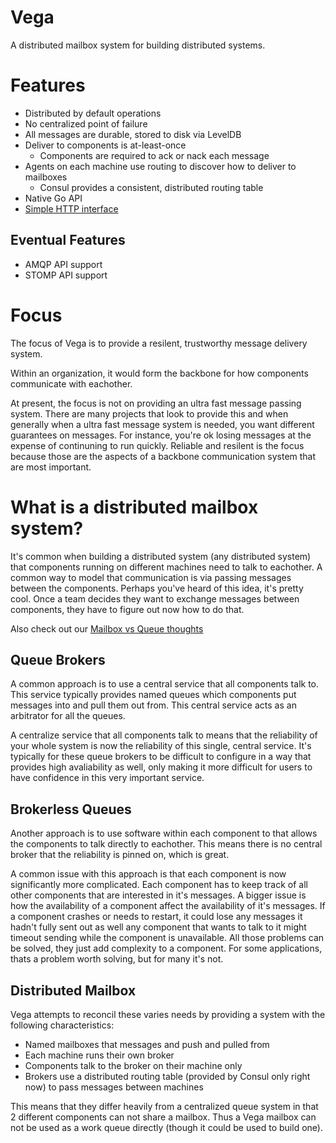 Vega
=======

A distributed mailbox system for building distributed systems.

# Features

* Distributed by default operations
* No centralized point of failure
* All messages are durable, stored to disk via LevelDB
* Deliver to components is at-least-once
  * Components are required to ack or nack each message
* Agents on each machine use routing to discover how to deliver to mailboxes
  * Consul provides a consistent, distributed routing table
* Native Go API
* [Simple HTTP interface](https://github.com/vektra/vega/blob/master/doc/HTTP_API.md)

## Eventual Features

* AMQP API support
* STOMP API support

# Focus

The focus of Vega is to provide a resilent, trustworthy message delivery system.

Within an organization, it would form the backbone for how components communicate
with eachother.

At present, the focus is not on providing an ultra fast message passing system.
There are many projects that look to provide this and when generally when 
a ultra fast message system is needed, you want different guarantees on messages.
For instance, you're ok losing messages at the expense of continuning to run
quickly. Reliable and resilent is the focus because those are the aspects of a
backbone communication system that are most important.


# What is a distributed mailbox system?

It's common when building a distributed system (any distributed system) that
components running on different machines need to talk to eachother. A common
way to model that communication is via passing messages between the components.
Perhaps you've heard of this idea, it's pretty cool. Once a team decides they
want to exchange messages between components, they have to figure out now
how to do that.

Also check out our [Mailbox vs Queue thoughts](https://github.com/vektra/vega/blob/master/doc/MAILBOX_VS_QUEUE.md)

## Queue Brokers

A common approach is to use a central service that all components talk to.
This service typically provides named queues which components put messages
into and pull them out from. This central service acts as an arbitrator
for all the queues.

A centralize service that all components talk to means that the reliability
of your whole system is now the reliability of this single, central service.
It's typically for these queue brokers to be difficult to configure in a way
that provides high avaliability as well, only making it more difficult
for users to have confidence in this very important service.

## Brokerless Queues

Another approach is to use software within each component to that allows
the components to talk directly to eachother. This means there is no central
broker that the reliability is pinned on, which is great.

A common issue with this approach is that each component is now significantly
more complicated. Each component has to keep track of all other components
that are interested in it's messages. A bigger issue is how the availability
of a component affect the availability of it's messages. If a component crashes
or needs to restart, it could lose any messages it hadn't fully sent out as well
any component that wants to talk to it might timeout sending while the component
is unavailable. All those problems can be solved, they just add complexity to
a component. For some applications, thats a problem worth solving, but for many
it's not.

## Distributed Mailbox

Vega attempts to reconcil these varies needs by providing a system with the following characteristics:

* Named mailboxes that messages and push and pulled from
* Each machine runs their own broker
* Components talk to the broker on their machine only
* Brokers use a distributed routing table (provided by Consul only right now) to pass messages between machines

This means that they differ heavily from a centralized queue system in that 2 
different components can not share a mailbox.  Thus a Vega mailbox
can not be used as a work queue directly (though it could be used to build one).


